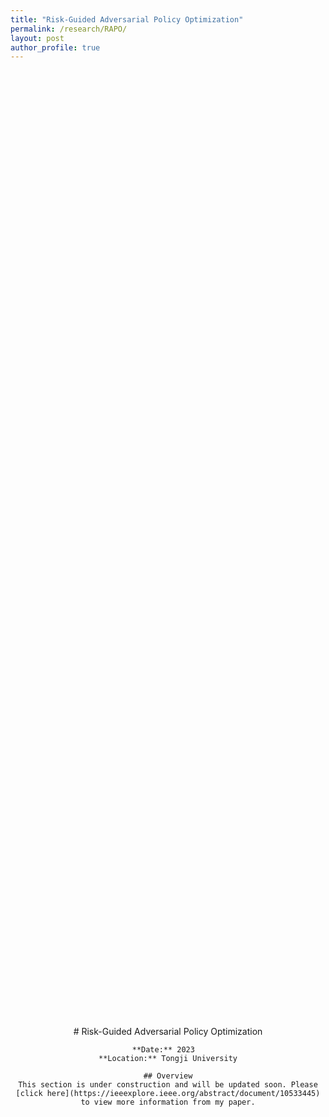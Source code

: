 ```yaml
---
title: "Risk-Guided Adversarial Policy Optimization"
permalink: /research/RAPO/
layout: post
author_profile: true
---
```


<style>
/* Center the main content */
.main-content {
  display: flex;
  justify-content: center;
  align-items: center;
  min-height: 80vh; /* Adjust this value as needed */
  text-align: center;
}

.main-content-inner {
  max-width: 800px;
  margin: 0 auto;
}

</style>

<div class="main-content">
  <div class="main-content-inner">
    # Risk-Guided Adversarial Policy Optimization

    **Date:** 2023  
    **Location:** Tongji University

    ## Overview
    This section is under construction and will be updated soon. Please [click here](https://ieeexplore.ieee.org/abstract/document/10533445) to view more information from my paper.
  </div>
</div>
